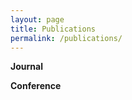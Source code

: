 ```yaml
---
layout: page
title: Publications
permalink: /publications/
---
```


<strong>Journal</strong>
<script src="https://bibbase.org/show?bib=louislujing.github.io%2Fassets%2Ffiles%2Fmypubs.bib&jsonp=1&theme=default&nocache=1&filter=type:article"></script>

<p>

<strong>Conference</strong>
<script src="https://bibbase.org/show?bib=louislujing.github.io%2Fassets%2Ffiles%2Fmypubs.bib&jsonp=1&theme=default&nocache=1&filter=type:inproceedings"></script>